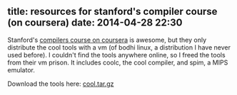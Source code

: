 title: resources for stanford's compiler course (on coursera)
date: 2014-04-28 22:30
---

Stanford's [compilers course on coursera](http://www.coursera.org/course/compilers) is awesome, but they only distribute the cool tools with a vm (of bodhi linux, a distribution I have never used before). I couldn't find the tools anywhere online, so I freed the tools from their vm prison. It includes coolc, the cool compiler, and spim, a MIPS emulator.

Download the tools here: [cool.tar.gz](/res/cool.tar.gz)

